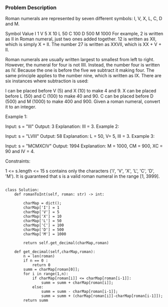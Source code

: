 ### Problem Description 

Roman numerals are represented by seven different symbols: I, V, X, L, C, D and M.

Symbol       Value
I             1
V             5
X             10
L             50
C             100
D             500
M             1000
For example, 2 is written as II in Roman numeral, just two ones added together. 12 is written as XII, which is simply X + II. The number 27 is written as XXVII, which is XX + V + II.

Roman numerals are usually written largest to smallest from left to right. However, the numeral for four is not IIII. Instead, the number four is written as IV. Because the one is before the five we subtract it making four. The same principle applies to the number nine, which is written as IX. There are six instances where subtraction is used:

I can be placed before V (5) and X (10) to make 4 and 9. 
X can be placed before L (50) and C (100) to make 40 and 90. 
C can be placed before D (500) and M (1000) to make 400 and 900.
Given a roman numeral, convert it to an integer.

 

Example 1:

Input: s = "III"
Output: 3
Explanation: III = 3.
Example 2:

Input: s = "LVIII"
Output: 58
Explanation: L = 50, V= 5, III = 3.
Example 3:

Input: s = "MCMXCIV"
Output: 1994
Explanation: M = 1000, CM = 900, XC = 90 and IV = 4.
 

Constraints:

1 <= s.length <= 15
s contains only the characters ('I', 'V', 'X', 'L', 'C', 'D', 'M').
It is guaranteed that s is a valid roman numeral in the range [1, 3999].


```

class Solution:
    def romanToInt(self, roman: str) -> int:
        
        charMap = dict();
        charMap['I'] = 1
        charMap['V'] = 5
        charMap['X'] = 10
        charMap['L'] = 50
        charMap['C'] = 100
        charMap['D'] = 500
        charMap['M'] = 1000

        return self.get_decimal(charMap,roman)

    def get_decimal(self,charMap,roman):
        n = len(roman)
        if n == 0 :
            return 0
        summ = charMap[roman[0]];
        for i in range(1,n):
            if charMap[roman[i]] <= charMap[roman[i-1]]:
                summ = summ + charMap[roman[i]];
            else:
                summ = summ - charMap[roman[i-1]];
                summ = summ + (charMap[roman[i]]-charMap[roman[i-1]]);
        return summ

```
